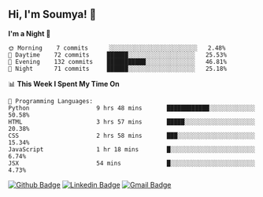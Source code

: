 ## Hi, I'm Soumya! 👋

<!--START_SECTION:waka-->
**I'm a Night 🦉** 

```text
🌞 Morning    7 commits      ░░░░░░░░░░░░░░░░░░░░░░░░░   2.48% 
🌆 Daytime    72 commits     ██████░░░░░░░░░░░░░░░░░░░   25.53% 
🌃 Evening    132 commits    ███████████░░░░░░░░░░░░░░   46.81% 
🌙 Night      71 commits     ██████░░░░░░░░░░░░░░░░░░░   25.18%

```


📊 **This Week I Spent My Time On** 

```text
💬 Programming Languages: 
Python                   9 hrs 48 mins       ████████████░░░░░░░░░░░░░   50.58% 
HTML                     3 hrs 57 mins       █████░░░░░░░░░░░░░░░░░░░░   20.38% 
CSS                      2 hrs 58 mins       ███░░░░░░░░░░░░░░░░░░░░░░   15.34% 
JavaScript               1 hr 18 mins        █░░░░░░░░░░░░░░░░░░░░░░░░   6.74% 
JSX                      54 mins             █░░░░░░░░░░░░░░░░░░░░░░░░   4.73%

```


<!--END_SECTION:waka-->

[![Github Badge](https://img.shields.io/badge/-rubyruins-grey?style=for-the-badge&logo=github&logoColor=white&link=https://github.com/rubyruins/)](https://www.github.com/rubyruins/) 
[![Linkedin Badge](https://img.shields.io/badge/-Soumya%20Parekh-0072b1?style=for-the-badge&logo=Linkedin&logoColor=white&link=https://www.linkedin.com/in/Soumya-Parekh/)](https://www.linkedin.com/in/Soumya-Parekh/) 
[![Gmail Badge](https://img.shields.io/badge/-soumya.parekh@somaiya.edu-c14438?style=for-the-badge&logo=Gmail&logoColor=white&link=mailto:soumya.parekh@somaiya.edu)](mailto:soumya.parekh@somaiya.edu) 
